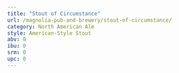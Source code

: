 ```yaml
---
title: "Stout of Circumstance"
url: /magnolia-pub-and-brewery/stout-of-circumstance/
category: North American Ale
style: American-Style Stout
abv: 0
ibu: 0
srm: 0
upc: 0
---
```


